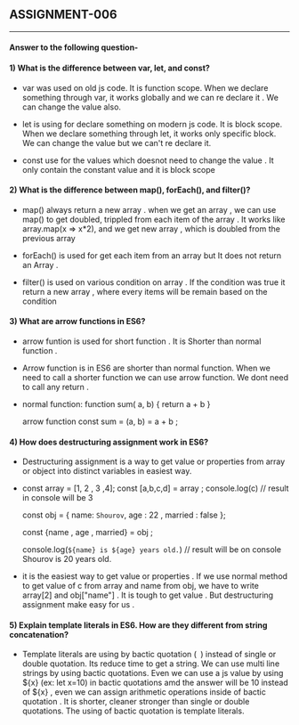 ## ASSIGNMENT-006 

---
####  Answer to the following question-

#### 1) What is the difference between var, let, and const?

- var was used on old js code. It is function scope. When we declare something through var, it works globally and we can re declare it . We can change the value also. 

- let is using for declare something on modern js code. It is block scope. When we declare something through let, it works only specific block. We can change the value but we can't re declare it.

- const use for the values which doesnot need to change the value . It only contain the constant value and it is  block scope

#### 2) What is the difference between map(), forEach(), and filter()? 

- map() always return a new array . when we get an array  , we can use map() to get doubled, trippled from each item of the array . It works like array.map(x => x*2), and we get new array , which is doubled from the previous array

- forEach() is used for get each item from an array but It does not return an Array . 

- filter() is used on various condition on array . If the condition was true it return a new array , where every items will be remain based on the condition

#### 3) What are arrow functions in ES6?

- arrow funtion is used for short function . It is Shorter than normal function . 

- Arrow function is in ES6  are shorter than normal function. When we need to call a shorter function we can use arrow function. We dont need to call any return .  
- normal function: 
 function sum( a, b) { return a + b } 

  arrow function 
  const sum = (a, b) = a + b ;


#### 4) How does destructuring assignment work in ES6?

- Destructuring assignment is a way to get value or properties from array or object into distinct variables in easiest way.

- const array = [1, 2 , 3 ,4]; 
    const [a,b,c,d] = array ;
    console.log(c) // result in console will be 3 


    const obj = {
    name: `Shourov`,
    age : 22 ,
    married : false
    };

    const {name , age , married} = obj ;

    console.log(`${name} is ${age} years old.`) // result will be on console Shourov is 20 years old.



- it is the easiest way to get value or properties . If we use normal method to get value of c from array and name from obj, we have to write array[2] and obj["name"] . It is tough to get value . But destructuring assignment make easy for us .  



    

#### 5) Explain template literals in ES6. How are they different from string concatenation?

- Template literals are using by bactic quotation (` `) instead of single or double quotation.  Its reduce time to get a string. We can use multi line strings by using bactic quotations. Even we can use a js value by using ${x} (ex: let x=10) in bactic quotations amd the answer will be 10 instead of ${x} , even we can assign arithmetic operations inside of bactic quotation . It is shorter, cleaner stronger than single or double quotations.  The using of bactic quotation is template literals. 

